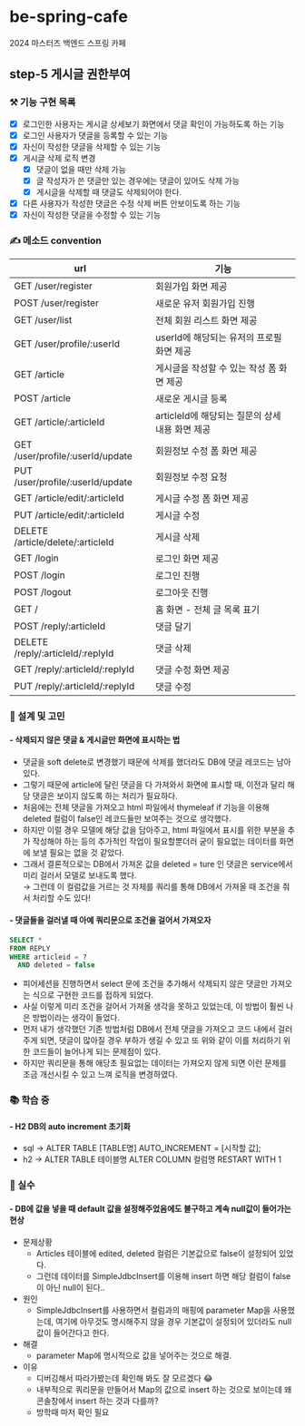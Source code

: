 # be-spring-cafe

2024 마스터즈 백엔드 스프링 카페

## step-5 게시글 권한부여

### ⚒ 기능 구현 목록

- [x] 로그인한 사용자는 게시글 상세보기 화면에서 댓글 확인이 가능하도록 하는 기능
- [x] 로그인 사용자가 댓글을 등록할 수 있는 기능
- [x] 자신이 작성한 댓글을 삭제할 수 있는 기능
- [x] 게시글 삭제 로직 변경
    - [x] 댓글이 없을 때만 삭제 가능
    - [x] 글 작성자가 쓴 댓글만 있는 경우에는 댓글이 있어도 삭제 가능
    - [x] 게시글을 삭제할 때 댓글도 삭제되어야 한다.
- [x] 다른 사용자가 작성한 댓글은 수정 삭제 버튼 안보이도록 하는 기능
- [x] 자신이 작성한 댓글을 수정할 수 있는 기능

### ✍️ 메소드 convention

| url                               | 기능                              |
|-----------------------------------|---------------------------------|
| GET /user/register                | 회원가입 화면 제공                      |
| POST /user/register               | 새로운 유저 회원가입 진행                  |
| GET /user/list                    | 전체 회원 리스트 화면 제공                 |
| GET /user/profile/:userId         | userId에 해당되는 유저의 프로필 화면 제공      |
| GET /article                      | 게시글을 작성할 수 있는 작성 폼 화면 제공        |
| POST /article                     | 새로운 게시글 등록                      |
| GET /article/:articleId           | articleId에 해당되는 질문의 상세 내용 화면 제공 |
| GET /user/profile/:userId/update  | 회원정보 수정 폼 화면 제공                 |
| PUT /user/profile/:userId/update  | 회원정보 수정 요청                      |
| GET /article/edit/:articleId      | 게시글 수정 폼 화면 제공                  |
| PUT /article/edit/:articleId      | 게시글 수정                          |
| DELETE /article/delete/:articleId | 게시글 삭제                          |
| GET /login                        | 로그인 화면 제공                       |
| POST /login                       | 로그인 진행                          |
| POST /logout                      | 로그아웃 진행                         |
| GET /                             | 홈 화면 - 전체 글 목록 표기               |
| POST /reply/:articleId            | 댓글 달기                           |
| DELETE /reply/:articleId/:replyId | 댓글 삭제                           |
| GET /reply/:articleId/:replyId    | 댓글 수정 화면 제공                     |
| PUT /reply/:articleId/:replyId    | 댓글 수정                           |

### 🤔 설계 및 고민

#### - 삭제되지 않은 댓글 & 게시글만 화면에 표시하는 법

- 댓글을 soft delete로 변경했기 때문에 삭제를 했더라도 DB에 댓글 레코드는 남아있다.
- 그렇기 때문에 article에 달린 댓글을 다 가져와서 화면에 표시할 때, 이전과 달리 해당 댓글은 보이지 않도록 하는 처리가 필요하다.
- 처음에는 전체 댓글을 가져오고 html 파일에서 thymeleaf if 기능을 이용해 deleted 컬럼이 false인 레코드들만 보여주는 것으로 생각했다.
- 하지만 이럴 경우 모델에 해당 값을 담아주고, html 파일에서 표시를 위한 부분을 추가 작성해야 하는 등의 추가적인 작업이 필요할뿐더러
  굳이 필요없는 데이터를 화면에 보낼 필요는 없을 것 같았다.
- 그래서 결론적으로는 DB에서 가져온 값을 deleted = ture 인 댓글은 service에서 미리 걸러서 모델로 보내도록 했다.  
  &rarr; 그런데 이 컬럼값을 거르는 것 자체를 쿼리를 통해 DB에서 가져올 때 조건을 줘서 처리할 수도 있다!

#### - 댓글들을 걸러낼 때 아예 쿼리문으로 조건을 걸어서 가져오자

```sql
SELECT *
FROM REPLY
WHERE articleid = ?
  AND deleted = false
```

- 피어세션을 진행하면서 select 문에 조건을 추가해서 삭제되지 않은 댓글만 가져오는 식으로 구현한 코드를 접하게 되었다.
- 사실 이렇게 미리 조건을 걸어서 가져올 생각을 못하고 있었는데, 이 방법이 훨씬 나은 방법이라는 생각이 들었다.
- 먼저 내가 생각했던 기존 방법처럼 DB에서 전체 댓글을 가져오고 코드 내에서 걸러주게 되면, 댓글이 많아질 경우 부하가 생길 수 있고 또 위와 같이 이를
  처리하기 위한 코드들이 늘어나게 되는 문제점이 있다.
- 하지만 쿼리문을 통해 애당초 필요없는 데이터는 가져오지 않게 되면 이런 문제를 조금 개선시킬 수 있고 느껴 로직을 변경하였다.

### 📚 학습 중

#### - H2 DB의 auto increment 초기화

- sql -> ALTER TABLE [TABLE명] AUTO_INCREMENT = [시작할 값];
- h2 -> ALTER TABLE 테이블명 ALTER COLUMN 컬럼명 RESTART WITH 1

### 🎡 실수

#### - DB에 값을 넣을 때 default 값을 설정해주었음에도 불구하고 계속 null값이 들어가는 현상

- 문제상황
    - Articles 테이블에 edited, deleted 컬럼은 기본값으로 false이 설정되어 있었다.
    - 그런데 데이터를 SimpleJdbcInsert를 이용해 insert 하면 해당 컬럼이 false이 아닌 null이 된다..
- 원인
    - SimpleJdbcInsert를 사용하면서 컬럼과의 매핑에 parameter Map을 사용했는데, 여기에 아무것도 명시해주지 않을 경우
      기본값이 설정되어 있더라도 null 값이 들어간다고 한다.
- 해결
    - parameter Map에 명시적으로 값을 넣어주는 것으로 해결.
- 이유
    - 디버깅해서 따라가봤는데 확인해 봐도 잘 모르겠다 😂
    - 내부적으로 쿼리문을 만들어서 Map의 값으로 insert 하는 것으로 보이는데 왜 콘솔창에서 insert 하는 것과 다를까?
    - 방학때 마저 확인 필요